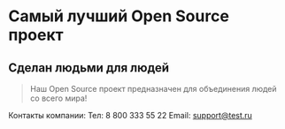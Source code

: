 # Самый лучший Open Source проект

## Сделан людьми для людей

> Наш Open Source проект предназначен для объединения людей со всего мира!

Контакты компании:
Тел: 8 800 333 55 22
Email: support@test.ru
